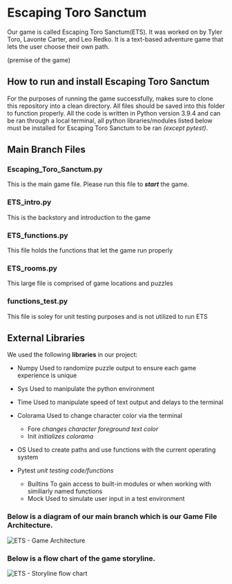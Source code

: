 # Escaping Toro Sanctum
Our game is called Escaping Toro Sanctum(ETS). It was worked on by Tyler Toro, Lavonte Carter, and Leo Redko.
It is a text-based adventure game that lets the user choose their own path. 


(premise of the game)
 

## How to run and install Escaping Toro Sanctum

For the purposes of running the game successfully, makes sure to clone this repository into a clean directory. All files should be saved into this folder to function properly. All the code is written in Python version 3.9.4 and can be ran through a local terminal, all python libraries/modules listed below must be installed for Escaping Toro Sanctum to be ran *(except pytest)*. 

## Main Branch Files 

### Escaping_Toro_Sanctum.py 
This is the main game file. Please run this file to ***start*** the game.

### ETS_intro.py
This is the backstory and introduction to the game

### ETS_functions.py
This file holds the functions that let the game run properly

### ETS_rooms.py
This large file is comprised of game locations and puzzles

### functions_test.py
This file is soley for unit testing purposes and is not utilized to run ETS


## External Libraries  

We used the following **libraries** in our project: 
- Numpy
    Used to randomize puzzle output to ensure each game experience is unique
- Sys
    Used to manipulate the python environment
- Time
    Used to manipulate speed of text output and delays to the terminal
- Colorama
    Used to change character color via the terminal
    - Fore  *changes character foreground text color*
    - Init  *initializes colorama*
- OS
    Used to create paths and use functions with the current operating system

- Pytest *unit testing code/functions*
    - Builtins
        To gain access to built-in modules or when working with similiarly named functions
    - Mock
        Used to simulate user input in a test environment





### Below is a diagram of our main branch which is our Game File Architecture. 

![ETS - Game Architecture](https://user-images.githubusercontent.com/78003415/115936886-744fbe00-a464-11eb-9387-94eed2140ec6.png)


### Below is a flow chart of the game storyline.
![ETS - Storyline flow chart](https://user-images.githubusercontent.com/78003415/116010009-80fe1e80-a5ea-11eb-9c7c-1b21f5e5f091.png)
